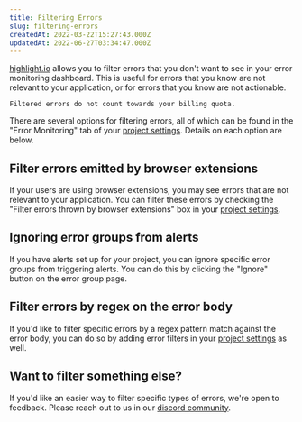 ```yaml
---
title: Filtering Errors
slug: filtering-errors
createdAt: 2022-03-22T15:27:43.000Z
updatedAt: 2022-06-27T03:34:47.000Z
---
```


[highlight.io](https://highlight.io) allows you to filter errors that you don't want to see in your error monitoring dashboard. This is useful for errors that you know are not relevant to your application, or for errors that you know are not actionable.

```hint
Filtered errors do not count towards your billing quota.
```

There are several options for filtering errors, all of which can be found in the "Error Monitoring" tab of your [project settings](https://app.highlight.io/settings). Details on each option are below.

## Filter errors emitted by browser extensions
If your users are using browser extensions, you may see errors that are not relevant to your application. You can filter these errors by checking the "Filter errors thrown by browser extensions" box in your [project settings](https://app.highlight.io/settings).

## Ignoring error groups from alerts
If you have alerts set up for your project, you can ignore specific error groups from triggering alerts. You can do this by clicking the "Ignore" button on the error group page.

## Filter errors by regex on the error body
If you'd like to filter specific errors by a regex pattern match against the error body, you can do so by adding error filters in your [project settings](https://app.highlight.io/settings/errors#filters) as well.

## Want to filter something else?
If you'd like an easier way to filter specific types of errors, we're open to feedback. Please reach out to us in our [discord community](https://highlight.io/community).
